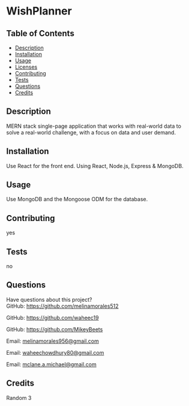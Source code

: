 # WishPlanner
  
    
## Table of Contents
* [Description](#description)
* [Installation](#installation)
* [Usage](#usage)
* [Licenses](#licenses)
* [Contributing](#contributing)
* [Tests](#tests)
* [Questions](#questions)
* [Credits](#credits)
## Description

MERN stack single-page application that works with real-world data to solve a real-world challenge, with a focus on data and user demand.


## Installation
Use React for the front end.
Using React, Node.js, Express & MongoDB.

## Usage
Use MongoDB and the Mongoose ODM for the database.

## Contributing
yes
## Tests
no
## Questions
Have questions about this project?  
GitHub: https://github.com/melinamorales512  

GitHub: https://github.com/waheec19

GitHub: https://github.com/MikeyBeets

Email: melinamorales956@gmail.com

Email: waheechowdhury80@gmail.com

Email: mclane.a.michael@gmail.com

## Credits
Random 3
